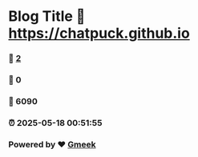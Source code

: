 # Blog Title :link: https://chatpuck.github.io 
### :page_facing_up: [2](https://chatpuck.github.io/tag.html) 
### :speech_balloon: 0 
### :hibiscus: 6090 
### :alarm_clock: 2025-05-18 00:51:55 
### Powered by :heart: [Gmeek](https://github.com/Meekdai/Gmeek)
